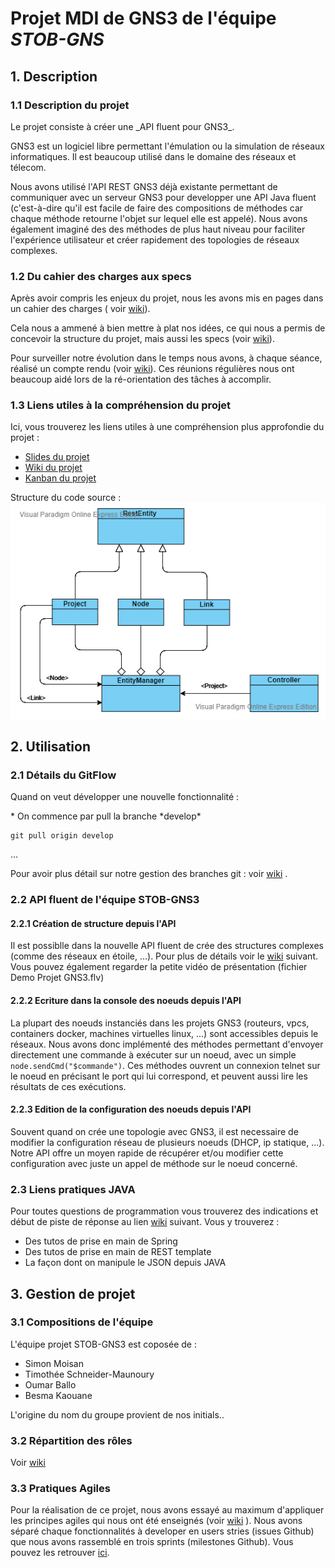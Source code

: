 # Projet MDI de GNS3 de l'équipe *STOB-GNS*

## 1. Description 

  ### 1.1 Description du projet

  <p> Le projet consiste à créer une _API fluent pour GNS3_.

  <p> GNS3 est un logiciel libre permettant l'émulation ou la simulation de réseaux informatiques. Il est beaucoup utilisé dans le domaine des réseaux et télecom.</p> 

  <p> Nous avons utilisé l'API REST GNS3 déjà existante permettant de communiquer avec un serveur GNS3 pour developper une API Java fluent (c'est-à-dire qu'il est facile de faire des compositions de méthodes car chaque méthode retourne l'objet sur lequel elle est appelé). Nous avons également imaginé des des méthodes de plus haut niveau pour faciliter l'expérience utilisateur et créer rapidement des topologies de réseaux complexes.</p>

  ### 1.2 Du cahier des charges aux specs

  Après avoir compris les enjeux du projet, nous les avons mis en pages dans un cahier des charges ( voir [wiki](https://github.com/PapaTimot/ESIR2-Projet-MDI-GNS3/wiki/Cahier-des-charges)). 
  
   Cela nous a ammené à bien mettre à plat nos idées, ce qui nous a permis de concevoir la structure du projet, mais aussi les specs (voir [wiki](https://github.com/PapaTimot/ESIR2-Projet-MDI-GNS3/wiki/Specs)).
  
   Pour surveiller notre évolution dans le temps nous avons, à chaque séance, réalisé un compte rendu (voir [wiki](https://github.com/PapaTimot/ESIR2-Projet-MDI-GNS3/wiki/Compte-rendus-des-s%C3%A9ances)). Ces réunions régulières nous ont beaucoup aidé lors de la ré-orientation des tâches à accomplir.

  ### 1.3 Liens utiles à la compréhension du projet

  <p> Ici, vous trouverez les liens utiles à une compréhension plus approfondie du projet :</p>

 * [Slides du projet](https://docs.google.com/presentation/d/1Y9bsva_MXeW0O-p26TSM3rojNJ_YYPb8EkOBdd_jSNk/edit#slide=id.p)
 * [Wiki du projet](https://github.com/MiisterB/ESIR2-Projet-MDI-GNS3/wiki)
 * [Kanban du projet](https://github.com/MiisterB/ESIR2-Projet-MDI-GNS3/projects/1)
 
Structure du code source :
![class_diagram](./class_diagramm.png)


## 2. Utilisation 

  ### 2.1 Détails du GitFlow

  <p> Quand on veut développer une nouvelle fonctionnalité :</p> 
 * On commence par pull la branche *develop* 

```
git pull origin develop
```
...

  Pour avoir plus détail sur notre gestion des branches git : voir 
  [wiki](https://github.com/PapaTimot/ESIR2-Projet-MDI-GNS3/wiki/Détail-du-GitFlow)
  .

  ### 2.2 API fluent de l'équipe STOB-GNS3

   #### 2.2.1 Création de structure depuis l'API

  Il est possiblle dans la nouvelle API fluent de crée des structures complexes (comme des réseaux en étoile, ...). Pour plus de détails voir le [wiki](https://github.com/PapaTimot/ESIR2-Projet-MDI-GNS3/wiki/Librairie-Structure-de-l'API-STOB-GNS3) suivant.
  Vous pouvez également regarder la petite vidéo de présentation (fichier Demo Projet GNS3.flv)

   #### 2.2.2 Ecriture dans la console des noeuds depuis l'API
  La plupart des noeuds instanciés dans les projets GNS3 (routeurs, vpcs, containers docker, machines virtuelles linux, ...) sont accessibles depuis le réseaux. Nous avons donc implémenté des méthodes permettant d'envoyer directement une commande à exécuter sur un noeud, avec un simple `node.sendCmd("$commande")`. Ces méthodes ouvrent un connexion telnet sur le noeud en précisant le port qui lui correspond, et peuvent aussi lire les résultats de ces exécutions.
  
   #### 2.2.3 Edition de la configuration des noeuds depuis l'API
   Souvent quand on crée une topologie avec GNS3, il est necessaire de modifier la configuration réseau de plusieurs noeuds (DHCP, ip statique, ...). Notre API offre un moyen rapide de récupérer et/ou modifier cette configuration avec juste un appel de méthode sur le noeud concerné.

  ### 2.3 Liens pratiques JAVA

   Pour toutes questions de programmation vous trouverez des indications et début de piste de réponse au lien [wiki](https://github.com/PapaTimot/ESIR2-Projet-MDI-GNS3/wiki/Liens-pratiques-Java) suivant. Vous y trouverez :
  
  * Des tutos de prise en main de Spring
  * Des tutos de prise en main de REST template
  * La façon dont on manipule le JSON depuis JAVA 

## 3. Gestion de projet

  ### 3.1 Compositions de l'équipe

<p> L'équipe projet STOB-GNS3 est coposée de :</p>

* Simon Moisan
* Timothée Schneider-Maunoury
* Oumar Ballo
* Besma Kaouane

<p> L'origine du nom du groupe provient de nos initials..</p>

  ### 3.2 Répartition des rôles

 Voir [wiki](https://github.com/PapaTimot/ESIR2-Projet-MDI-GNS3/wiki/R%C3%B4les)

  ### 3.3 Pratiques Agiles

  Pour la réalisation de ce projet, nous avons essayé au maximum d'appliquer les principes agiles qui nous ont été enseignés (voir [wiki](https://github.com/PapaTimot/ESIR2-Projet-MDI-GNS3/wiki/Pratiques-agiles) ).
  Nous avons séparé chaque fonctionnalités à developer en users stries (issues Github) que nous avons rassemblé en trois sprints (milestones Github). Vous pouvez les retrouver [ici](https://github.com/PapaTimot/ESIR2-Projet-MDI-GNS3/milestones?state=closed). 
